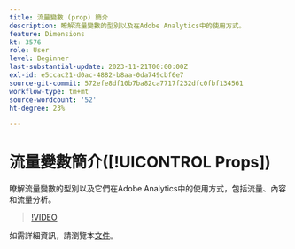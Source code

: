 ```yaml
---
title: 流量變數 (prop) 簡介
description: 瞭解流量變數的型別以及在Adobe Analytics中的使用方式。
feature: Dimensions
kt: 3576
role: User
level: Beginner
last-substantial-update: 2023-11-21T00:00:00Z
exl-id: e5ccac21-d0ac-4882-b8aa-0da749cbf6e7
source-git-commit: 572efe8df10b7ba82ca7717f232dfc0fbf134561
workflow-type: tm+mt
source-wordcount: '52'
ht-degree: 23%

---
```


# 流量變數簡介([!UICONTROL Props])

瞭解流量變數的型別以及它們在Adobe Analytics中的使用方式，包括流量、內容和流量分析。

>[!VIDEO](https://video.tv.adobe.com/v/28767/?quality=12&learn=on)

如需詳細資訊，請瀏覽本[文件](https://experienceleague.adobe.com/docs/analytics/components/dimensions/prop.html)。
